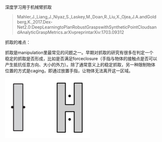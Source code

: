 深度学习用于机械臂抓取

> Mahler,J.,Liang,J.,Niyaz,S.,Laskey,M.,Doan,R.,Liu,X.,Ojea,J.A.andGoldberg,K.,2017.Dex-Net2.0:DeepLearningtoPlanRobustGraspswithSyntheticPointCloudsandAnalyticGraspMetrics.arXivpreprintarXiv:1703.09312

抓取的难点：

抓取是manipulation里最常见的问题之一。早期对抓取的研究有很多在判定一个稳定的抓取是否形成，比如是否满足forceclosure（手指与物体的接触点是否可以产生抵抗任意方向、大小的外力）。除了通常意义上的稳定抓取，另一种限制物体位置的方式是caging，即通过放置手指，让物体无法离开这一区域。

![](/assets/1232.png)



